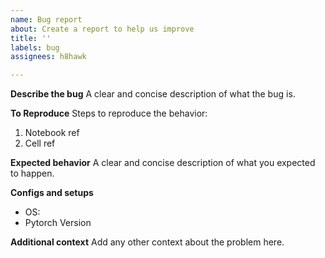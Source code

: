 ```yaml
---
name: Bug report
about: Create a report to help us improve
title: ''
labels: bug
assignees: h8hawk

---
```


**Describe the bug**
A clear and concise description of what the bug is.

**To Reproduce**
Steps to reproduce the behavior:
1. Notebook ref
2. Cell ref

**Expected behavior**
A clear and concise description of what you expected to happen.

**Configs and setups**
 - OS:
 - Pytorch Version 

**Additional context**
Add any other context about the problem here.
